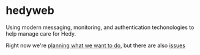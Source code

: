 # hedyweb

Using modern messaging, monitoring, and authentication techonologies to help manage care for Hedy.

Right now we're [planning what we want to do](https://github.com/rc-colabear/hedyweb/wiki), but there are also [issues](https://github.com/rc-colabear/hedyweb/issues)
